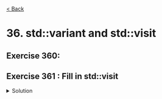 [< Back](README.md)

# 36. std::variant and std::visit

## Exercise 360: 

## Exercise 361 : Fill in std::visit

<details>
   <summary>Solution</summary>

```cpp

```
</details>
